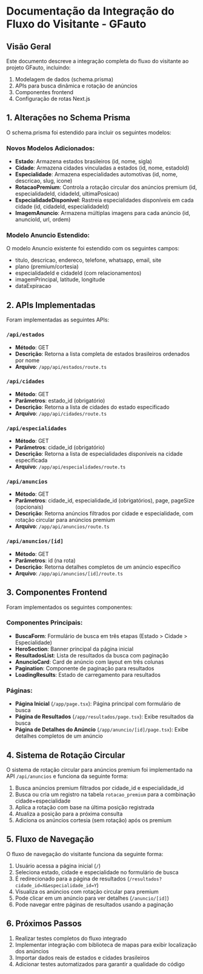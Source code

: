 # Documentação da Integração do Fluxo do Visitante - GFauto

## Visão Geral

Este documento descreve a integração completa do fluxo do visitante ao projeto GFauto, incluindo:

1. Modelagem de dados (schema.prisma)
2. APIs para busca dinâmica e rotação de anúncios
3. Componentes frontend
4. Configuração de rotas Next.js

## 1. Alterações no Schema Prisma

O schema.prisma foi estendido para incluir os seguintes modelos:

### Novos Modelos Adicionados:

- **Estado**: Armazena estados brasileiros (id, nome, sigla)
- **Cidade**: Armazena cidades vinculadas a estados (id, nome, estadoId)
- **Especialidade**: Armazena especialidades automotivas (id, nome, descricao, slug, icone)
- **RotacaoPremium**: Controla a rotação circular dos anúncios premium (id, especialidadeId, cidadeId, ultimaPosicao)
- **EspecialidadeDisponivel**: Rastreia especialidades disponíveis em cada cidade (id, cidadeId, especialidadeId)
- **ImagemAnuncio**: Armazena múltiplas imagens para cada anúncio (id, anuncioId, url, ordem)

### Modelo Anuncio Estendido:

O modelo Anuncio existente foi estendido com os seguintes campos:

- titulo, descricao, endereco, telefone, whatsapp, email, site
- plano (premium/cortesia)
- especialidadeId e cidadeId (com relacionamentos)
- imagemPrincipal, latitude, longitude
- dataExpiracao

## 2. APIs Implementadas

Foram implementadas as seguintes APIs:

### `/api/estados`
- **Método**: GET
- **Descrição**: Retorna a lista completa de estados brasileiros ordenados por nome
- **Arquivo**: `/app/api/estados/route.ts`

### `/api/cidades`
- **Método**: GET
- **Parâmetros**: estado_id (obrigatório)
- **Descrição**: Retorna a lista de cidades do estado especificado
- **Arquivo**: `/app/api/cidades/route.ts`

### `/api/especialidades`
- **Método**: GET
- **Parâmetros**: cidade_id (obrigatório)
- **Descrição**: Retorna a lista de especialidades disponíveis na cidade especificada
- **Arquivo**: `/app/api/especialidades/route.ts`

### `/api/anuncios`
- **Método**: GET
- **Parâmetros**: cidade_id, especialidade_id (obrigatórios), page, pageSize (opcionais)
- **Descrição**: Retorna anúncios filtrados por cidade e especialidade, com rotação circular para anúncios premium
- **Arquivo**: `/app/api/anuncios/route.ts`

### `/api/anuncios/[id]`
- **Método**: GET
- **Parâmetros**: id (na rota)
- **Descrição**: Retorna detalhes completos de um anúncio específico
- **Arquivo**: `/app/api/anuncios/[id]/route.ts`

## 3. Componentes Frontend

Foram implementados os seguintes componentes:

### Componentes Principais:

- **BuscaForm**: Formulário de busca em três etapas (Estado > Cidade > Especialidade)
- **HeroSection**: Banner principal da página inicial
- **ResultadosList**: Lista de resultados da busca com paginação
- **AnuncioCard**: Card de anúncio com layout em três colunas
- **Pagination**: Componente de paginação para resultados
- **LoadingResults**: Estado de carregamento para resultados

### Páginas:

- **Página Inicial** (`/app/page.tsx`): Página principal com formulário de busca
- **Página de Resultados** (`/app/resultados/page.tsx`): Exibe resultados da busca
- **Página de Detalhes do Anúncio** (`/app/anuncio/[id]/page.tsx`): Exibe detalhes completos de um anúncio

## 4. Sistema de Rotação Circular

O sistema de rotação circular para anúncios premium foi implementado na API `/api/anuncios` e funciona da seguinte forma:

1. Busca anúncios premium filtrados por cidade_id e especialidade_id
2. Busca ou cria um registro na tabela `rotacao_premium` para a combinação cidade+especialidade
3. Aplica a rotação com base na última posição registrada
4. Atualiza a posição para a próxima consulta
5. Adiciona os anúncios cortesia (sem rotação) após os premium

## 5. Fluxo de Navegação

O fluxo de navegação do visitante funciona da seguinte forma:

1. Usuário acessa a página inicial (`/`)
2. Seleciona estado, cidade e especialidade no formulário de busca
3. É redirecionado para a página de resultados (`/resultados?cidade_id=X&especialidade_id=Y`)
4. Visualiza os anúncios com rotação circular para premium
5. Pode clicar em um anúncio para ver detalhes (`/anuncio/[id]`)
6. Pode navegar entre páginas de resultados usando a paginação

## 6. Próximos Passos

1. Realizar testes completos do fluxo integrado
2. Implementar integração com biblioteca de mapas para exibir localização dos anúncios
3. Importar dados reais de estados e cidades brasileiros
4. Adicionar testes automatizados para garantir a qualidade do código
